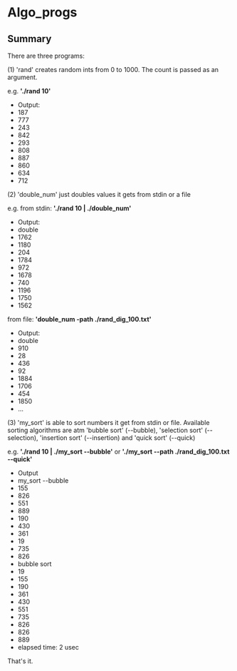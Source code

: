 # Algo_progs
## Summary
There are three programs:

(1) 'rand' creates random ints from 0 to 1000. The count is passed as an argument.

e.g. **'./rand 10'**

* Output:
* 187
* 777
* 243
* 842
* 293
* 808
* 887
* 860
* 634
* 712

(2) 'double_num' just doubles values it gets from stdin or a file

e.g.
from stdin: **'./rand 10 | ./double_num'**

* Output:
* double
* 1762
* 1180
* 204
* 1784
* 972
* 1678
* 740
* 1196
* 1750
* 1562

from file: **'double_num -path ./rand_dig_100.txt'**

* Output:
* double
* 910
* 28
* 436
* 92
* 1884
* 1706
* 454
* 1850
* ...

(3) 'my_sort' is able to sort numbers it get from stdin or file. Available sorting algorithms are atm 'bubble sort' (--bubble), 'selection sort' (--selection), 'insertion sort' (--insertion) and 'quick sort' (--quick)

e.g.
**'./rand 10 | ./my_sort --bubble'**
or
**'./my_sort --path ./rand_dig_100.txt --quick'**
* Output
* my_sort --bubble
* 155
* 826
* 551
* 889
* 190
* 430
* 361
* 19
* 735
* 826
* bubble sort
* 19
* 155
* 190
* 361
* 430
* 551
* 735
* 826
* 826
* 889
* elapsed time: 2 usec

That's it.
